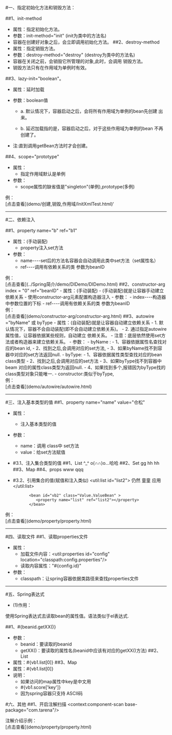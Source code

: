 #一、指定初始化方法和销毁方法：

##1、init-method
- 属性：指定初始化方法。
- 参数：init-method="init" (init为类中的方法名)
- 容器在创建好对象之后，会立即调用初始化方法。
##2、destroy-method
- 属性：指定销毁方法。
- 参数：destroy-method="destroy" (destroy为类中的方法名)
- 容器在关闭之前，会销毁它所管理的对象,此时，会调用 销毁方法。
- <div class="bg-blue">销毁方法只有在作用域为单例时有效。

##3、lazy-init="boolean"。
- 属性：延时加载
- 参数：boolean值
 
	- a. 默认情况下，容器启动之后，会将所有作用域为单例的bean先创建 出来。
	
	- b. 延迟加载指的是，容器启动之后，对于这些作用域为单例的bean 不再创建了。
 
- <div class="bg-blue">注:直到调用getBean方法时才会创建。

##4、scope="prototype"
- 属性：
	- 指定作用域默认是单例
- 参数：
	- scope属性的缺省值是"singleton"(单例),prototype(多例)

<div class="bg-blue">例：</div>
[点击查看](demo/创建,销毁,作用域/InitXmlTest.html)‘

----------
#二、依赖注入


##1、property name="b" ref="b1"
- 属性：(手动装配)
	- property注入set方法
- 参数：
	- name----set后的方法名容器会自动调用此类中set方法（set属性名）
	- ref----调用有依赖关系的类 参数为beanID	
<div class="bg-blue">例：</div>
[点击查看](../Spring简介/demo/DIDemo/DIDemo.html)
##2、constructor-arg  index = "0" ref="beanID" 
- 属性：(手动装配)
	- (手动装配)就是让容器手动建立依赖关系
	- 使用constructor-arg元素配置构造器注入
- 参数：
	- index----构造器中参数位置的下标
	- ref----调用有依赖关系的类 参数为beanID		   
<div class="bg-blue">例：</div>
[点击查看](demo/constructor-arg/constructor-arg.html)			   
##3、autowire ="byName" 或 byType
- 属性：(自动装配)就是让容器自动建立依赖关系
	- 1. 默认情况下，容器不会自动装配(即不会自动建立依赖关系)。
	- 2. 通过指定autowire属性值，让容器依据某些规则，自动建立 依赖关系。
- 注意：底层依然使用set方法或者构造器来建立依赖关系。
- 参数：
-	 byName : 
	-	 1、容器依据属性名查找对应的bean id,
	-	 2、找到之后,会调用对应的set方法,
	-	 3、如果byName找不到容器中对应的set方法返回null.
-	 byType:
	-		1、容器依据属性类型查找对应的bean class类型
	-		2、找到之后,会调用对应的set方法
	-		3、如果byType找不到容器中beam 对应的属性class类型为返回null.
	-		4、如果找到多个,报错因为byType找的class类型对象只能唯一.
-  constructor:类似于byType,
<div class="bg-blue">例：</div>
[点击查看](demo/autowire/autowire.html)

----------

#三、注入基本类型的值 
##1、property name="name" value="仓松"
- 属性：
	- 注入基本类型的值 
- 参数：
	- name：调用 class中 set方法
	- value：给set方法赋值

- #3.1、注入集合类型的值 
##1、List
	 	<property name="list" >
	 		<list>
	 			<value>^_^</value>
	 			<value>o(∩∩)o...哈哈</value>
	 		</list>
	 	</property>
##2、Set
	 	<property name="city" >
	 		<set>
	 			<value>gg</value>
	 			<value>hh</value>
	 			<value>hh</value>
	 		</set>
	 	</property>
##3、Map
	 	<property name="score" >
	 		<map>
				<entry key ="english" value="59.5" />
				<entry key ="null" value="2.0" />
	 		</map>
	 	</property>
##4、props
	 	<property name="db" >
	 		<props>
				<prop key ="null">www</prop>
				<prop key ="uuu">qqq</prop> 
	 		</props>
	 	</property>
- #3.2、引用集合的值(赋值和注入类似)
			 <util:list id="list2">
			 	<value>仍然</value>
			 	<value>童童</value>
			 	<value>应用</value>
			 </util:list>
			 
			 <bean id="vb2" class="Value.ValueBean" >
			 	<property name="list" ref="list2"></property>
			 </bean>
<div class="bg-blue">例：</div>
[点击查看](demo/property/property.html)

----------


#四、读取文件 
##1、读取properties文件
- 属性：
	- 加载文件内容：<util:properties id="config" location="classpath:config.properties"/>
	- 读取内容属性："#{config.id}" 
- 参数：
	- classpath：让spring容器依据类路径来查找properties文件
	

----------

#五、Spring表达式
- (1)作用：
<div class="bg-blue">使用Spring表达式去读取bean的属性值。语法类似于el表达式.</div>
	
##1、#{beanid.getXX()}
- 参数：
	- beanid：要读取的beanid
	- getXX()：要读取的属性名(beanid中应该有对应的getXX()方法)
##2、List
- 属性：#{vb1.list[0]}
##3、Map
- 属性：#{vb1.list[0]}
- 说明：
	- 如果访问的map属性中key是中文用
	- #{vb1.score['key']}
	- 因为spring容器只支持 ASCII码

#六、其他
##1、开启注解扫描
<context:component-scan base-package="com.tarena"/>
<div class="bg-blue">注解介绍示例：</div>
[点击查看](demo/property/property.html)